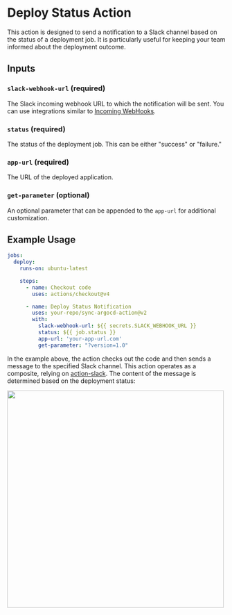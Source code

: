 # Deploy Status Action
This action is designed to send a notification to a Slack channel based on the status of a deployment job. It is particularly useful for keeping your team informed about the deployment outcome.

## Inputs

### `slack-webhook-url` (required)
The Slack incoming webhook URL to which the notification will be sent. You can use integrations similar to [Incoming WebHooks](https://quivomedia.slack.com/apps/A0F7XDUAZ-incoming-webhooks?tab=more_info).

### `status` (required)
The status of the deployment job. This can be either "success" or "failure."

### `app-url` (required)
The URL of the deployed application.

### `get-parameter` (optional)
An optional parameter that can be appended to the `app-url` for additional customization.

## Example Usage

```yaml
jobs:
  deploy:
    runs-on: ubuntu-latest

    steps:
      - name: Checkout code
        uses: actions/checkout@v4

      - name: Deploy Status Notification
        uses: your-repo/sync-argocd-action@v2
        with:
          slack-webhook-url: ${{ secrets.SLACK_WEBHOOK_URL }}
          status: ${{ job.status }}
          app-url: 'your-app-url.com'
          get-parameter: "?version=1.0"
```

In the example above, the action checks out the code and then sends a message to the specified Slack channel.
This action operates as a composite, relying on [action-slack](https://github.com/8398a7/action-slack/). The content of the message is determined based on the deployment status:

<img src="https://github.com/amomama/amo-actions/assets/85172571/fd019a34-1503-4a6b-af8d-ea029dd5e571" width="500"/>
